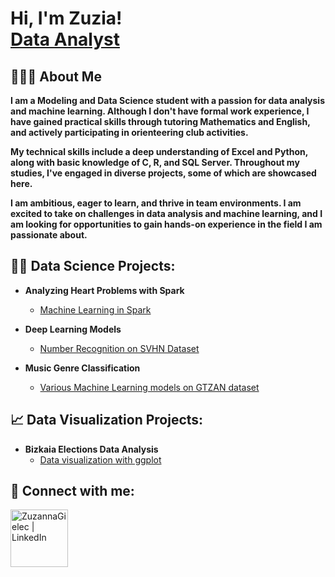 <h1>Hi, I'm Zuzia! <br/><a href="https://github.com/ZuzannaGielec">Data Analyst</a></h1>

<h2>🙋🏽‍♀️ About Me</h2> 

<p><b>I am a Modeling and Data Science student with a passion for data analysis and machine learning. Although I don't have formal work experience, I have gained practical skills through tutoring Mathematics and English, and actively participating in orienteering club activities.

My technical skills include a deep understanding of Excel and Python, along with basic knowledge of C, R, and SQL Server. Throughout my studies, I've engaged in diverse projects, some of which are showcased here.

I am ambitious, eager to learn, and thrive in team environments. I am excited to take on challenges in data analysis and machine learning, and I am looking for opportunities to gain hands-on experience in the field I am passionate about.</b></p>

<h2>👨‍💻 Data Science Projects:</h2>

- <b>Analyzing Heart Problems with Spark</b>
  - [Machine Learning in Spark](https://github.com/ZuzannaGielec/Heart-Problems-Analysis)

- <b>Deep Learning Models</b>
  - [Number Recognition on SVHN Dataset](https://github.com/ZuzannaGielec/Street-View-House-Numbers-SVHN/tree/main)
  
- <b>Music Genre Classification</b>
  - [Various Machine Learning models on GTZAN dataset](https://github.com/ZuzannaGielec/Music-Genre-Recognition/tree/main)

<h2> 📈 Data Visualization Projects:</h2>

- <b>Bizkaia Elections Data Analysis</b>
  - [Data visualization with ggplot](https://github.com/ZuzannaGielec/Data-Visualization)


<h2>🤳 Connect with me:</h2>

[<img align="left" alt="ZuzannaGielec | LinkedIn" width="92px" src="https://img.shields.io/badge/LinkedIn-blue?style=flat&logo=linkedin&logoColor=white" />][linkedin]

[linkedin]: https://linkedin.com/in/zuzanna-gielec-166654265
